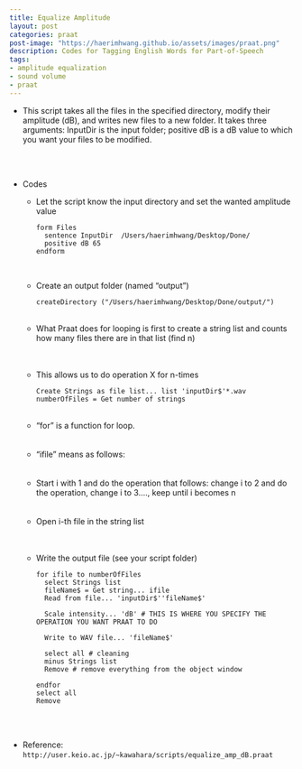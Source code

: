 ```yaml
---
title: Equalize Amplitude
layout: post
categories: praat
post-image: "https://haerimhwang.github.io/assets/images/praat.png"
description: Codes for Tagging English Words for Part-of-Speech
tags:
- amplitude equalization
- sound volume
- praat
---
```


* This script takes all the files in the specified directory, modify their amplitude (dB), and writes new files to a new folder. It takes three arguments: InputDir is the input folder; positive dB is a dB value to which you want your files to be modified.  
<br>
<br>

* Codes
    
    * Let the script know the input directory and set the wanted amplitude value
        
          form Files
            sentence InputDir  /Users/haerimhwang/Desktop/Done/
            positive dB 65
          endform
          
    <br>
    
    * Create an output folder (named “output”)
        
          createDirectory ("/Users/haerimhwang/Desktop/Done/output/")
          
    <br>
    
    * What Praat does for looping is first to create a string list and counts how many files there are in that list (find n)
    <br>
    <br>
    
    * This allows us to do operation X for n-times
        
          Create Strings as file list... list 'inputDir$'*.wav
          numberOfFiles = Get number of strings
          
    <br>
    
    * “for” is a function for loop.
    <br>
    <br>
    
    * “ifile” means as follows:
    <br>
    <br>
    
    * Start i with 1 and do the operation that follows: change i to 2 and do the operation, change i to 3…., keep until i becomes n
    <br>
    <br>
    
    * Open i-th file in the string list
    <br>
    <br>
    
    * Write the output file (see your script folder)
        
          for ifile to numberOfFiles
            select Strings list
            fileName$ = Get string... ifile
            Read from file... 'inputDir$''fileName$'
            
            Scale intensity... 'dB' # THIS IS WHERE YOU SPECIFY THE OPERATION YOU WANT PRAAT TO DO
            
            Write to WAV file... 'fileName$'
            
            select all # cleaning
            minus Strings list 
            Remove # remove everything from the object window	
            
          endfor
          select all
          Remove
          
<br>
<br>

* Reference:  
  `http://user.keio.ac.jp/~kawahara/scripts/equalize_amp_dB.praat`
  
<br>
<br>

